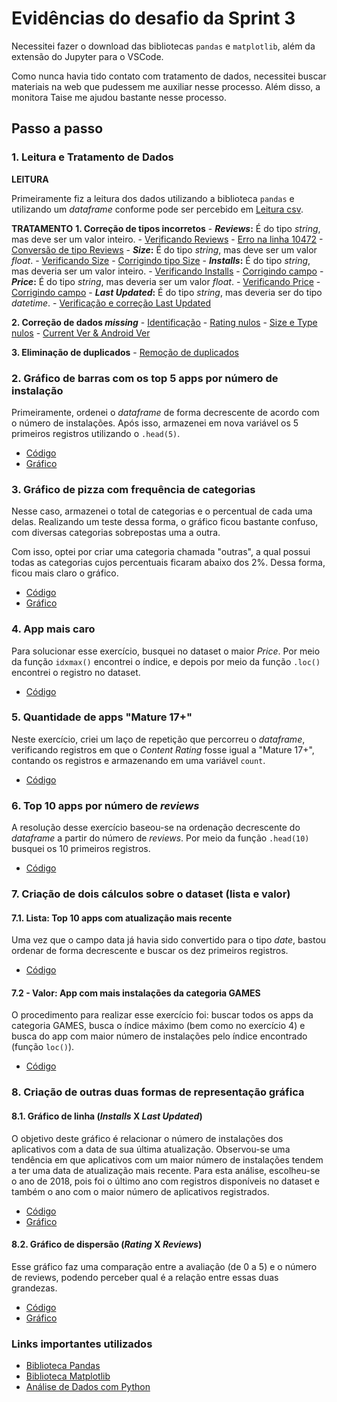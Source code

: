 # Evidências do desafio da Sprint 3
Necessitei fazer o download das bibliotecas `pandas` e `matplotlib`, além da extensão do Jupyter para o VSCode. 

Como nunca havia tido contato com tratamento de dados, necessitei buscar materiais na web que pudessem me auxiliar nesse processo. Além disso, a monitora Taise me ajudou bastante nesse processo.

## Passo a passo
### 1. Leitura e Tratamento de Dados
**LEITURA**

Primeiramente fiz a leitura dos dados utilizando a biblioteca `pandas` e utilizando um *dataframe* conforme pode ser percebido em [Leitura csv](1_leitura.png).

**TRATAMENTO**
**1. Correção de tipos incorretos**
    - ***Reviews*:** É do tipo *string*, mas deve ser um valor inteiro.
        - [Verificando Reviews](1_tratamento_reviews1.png)
        - [Erro na linha 10472](1_tratamento_reviews2.png)
        - [Conversão de tipo Reviews](1_tratamento_reviews3.png)
    - ***Size*:** É do tipo *string*, mas deve ser um valor *float*.
        - [Verificando Size](1_tratamento_size1.png)
        - [Corrigindo tipo Size](1_tratamento_size2.png)
    - ***Installs*:** É do tipo *string*, mas deveria ser um valor inteiro.
        - [Verificando Installs](1_tratamento_installs1.png)
        - [Corrigindo campo](1_tratamento_installs2.png)
    - ***Price*:** É do tipo *string*, mas deveria ser um valor *float*.
        - [Verificando Price](1_tratamento_price1.png)
        - [Corrigindo campo](1_tratamento_price2.png)
    - ***Last Updated*:** É do tipo *string*, mas deveria ser do tipo *datetime*.
        - [Verificação e correção Last Updated](1_tratamento_lastupdated.png)

**2. Correção de dados *missing***
    - [Identificação](1_tratamento_missing1.png)
    - [Rating nulos](1_tratamento_missing_rating.png)
    - [Size e Type nulos](1_tratamento_missing_size_type.png)
    - [Current Ver & Android Ver](1_tratamento_missing_version.png)

**3. Eliminação de duplicados**
    - [Remoção de duplicados](1_tratamento_nodups.png)

### 2. Gráfico de barras com os top 5 apps por número de instalação
Primeiramente, ordenei o *dataframe* de forma decrescente de acordo com o número de instalações. Após isso, armazenei em nova variável os 5 primeiros registros utilizando o `.head(5)`.
- [Código](ex2_codigo.png)
- [Gráfico](ex2_grafico.png)

### 3. Gráfico de pizza com frequência de categorias
Nesse caso, armazenei o total de categorias e o percentual de cada uma delas. Realizando um teste dessa forma, o gráfico ficou bastante confuso, com diversas categorias sobrepostas uma a outra.

Com isso, optei por criar uma categoria chamada "outras", a qual possui todas as categorias cujos percentuais ficaram abaixo dos 2%. Dessa forma, ficou mais claro o gráfico.
- [Código](ex3_codigo.png)
- [Gráfico](ex3_grafico.png)

### 4. App mais caro
Para solucionar esse exercício, busquei no dataset o maior *Price*. Por meio da função `idxmax()` encontrei o índice, e depois por meio da função `.loc()` encontrei o registro no dataset.
- [Código](ex4.png)

### 5. Quantidade de apps "Mature 17+"
Neste exercício, criei um laço de repetição que percorreu o *dataframe*, verificando registros em que o *Content Rating* fosse igual a "Mature 17+", contando os registros e armazenando em uma variável `count`.
- [Código](ex5.png)

### 6. Top 10 apps por número de *reviews*
A resolução desse exercício baseou-se na ordenação decrescente do *dataframe* a partir do número de *reviews*. Por meio da função `.head(10)` busquei os 10 primeiros registros.
- [Código](ex6.png)

### 7. Criação de dois cálculos sobre o dataset (lista e valor)
#### 7.1. Lista: Top 10 apps com atualização mais recente
Uma vez que o campo data já havia sido convertido para o tipo *date*, bastou ordenar de forma decrescente e buscar os dez primeiros registros.
- [Código](ex7.1.png)

#### 7.2 - Valor: App com mais instalações da categoria GAMES
O procedimento para realizar esse exercício foi: buscar todos os apps da categoria GAMES, busca o índice máximo (bem como no exercício 4) e busca do app com maior número de instalações pelo índice encontrado (função `loc()`).
- [Código](ex7.2.png)

### 8. Criação de outras duas formas de representação gráfica
#### 8.1. Gráfico de linha (*Installs* X *Last Updated*)
O objetivo deste gráfico é relacionar o número de instalações dos aplicativos com a data de sua última atualização. Observou-se uma tendência em que aplicativos com um maior número de instalações tendem a ter uma data de atualização mais recente. Para esta análise, escolheu-se o ano de 2018, pois foi o último ano com registros disponíveis no dataset e também o ano com o maior número de aplicativos registrados.
- [Código](ex8.1_codigo.png)
- [Gráfico](ex8.1_grafico.png)

#### 8.2. Gráfico de dispersão (*Rating* X *Reviews*)
Esse gráfico faz uma comparação entre a avaliação (de 0 a 5) e o número de reviews, podendo perceber qual é a relação entre essas duas grandezas.
- [Código](ex8.2_codigo.png)
- [Gráfico](ex8.2_grafico.png)

### Links importantes utilizados
- [Biblioteca Pandas](https://www.w3schools.com/python/pandas/default.asp)
- [Biblioteca Matplotlib](https://www.w3schools.com/python/matplotlib_pyplot.asp)
- [Análise de Dados com Python](https://www.youtube.com/watch?v=gtjxAH8uaP0)
